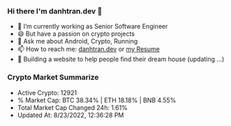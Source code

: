 ### Hi there I'm danhtran.dev 👋

- 🔭 I’m currently working as Senior Software Engineer
- 😄 But have a passion on crypto projects
- 💬 Ask me about Android, Crypto, Running 
- 📫 How to reach me: <a href="https://danhtran.dev" target="_blank">danhtran.dev</a> or <a href="Developer-Resume.pdf" target="_blank">my Resume</a>
- 🌱 Building a website to help people find their dream house (updating ...)

### Crypto Market Summarize
- Active Crypto: 12921
- % Market Cap: BTC 38.34% | ETH 18.18% | BNB 4.55%
- Total Market Cap Changed 24h: 1.61%
- Updated At: 8/23/2022, 12:36:28 PM
